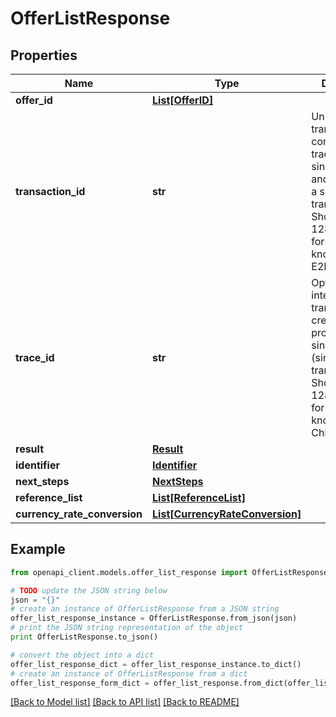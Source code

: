 # OfferListResponse


## Properties
Name | Type | Description | Notes
------------ | ------------- | ------------- | -------------
**offer_id** | [**List[OfferID]**](OfferID.md) |  | [optional] 
**transaction_id** | **str** | Unique transaction, correlation or tracking id for a single request and reply i.e. for a single transaction. Should be a 128 bit GUID format. Also know as E2ETrackingId. | [optional] 
**trace_id** | **str** | Optional ID for internal child transactions created for processing a single request (single transaction). Should be a 128 bit GUID format. Also known as ChildTrackingId. | [optional] 
**result** | [**Result**](Result.md) |  | [optional] 
**identifier** | [**Identifier**](Identifier.md) |  | [optional] 
**next_steps** | [**NextSteps**](NextSteps.md) |  | [optional] 
**reference_list** | [**List[ReferenceList]**](ReferenceList.md) |  | [optional] 
**currency_rate_conversion** | [**List[CurrencyRateConversion]**](CurrencyRateConversion.md) |  | [optional] 

## Example

```python
from openapi_client.models.offer_list_response import OfferListResponse

# TODO update the JSON string below
json = "{}"
# create an instance of OfferListResponse from a JSON string
offer_list_response_instance = OfferListResponse.from_json(json)
# print the JSON string representation of the object
print OfferListResponse.to_json()

# convert the object into a dict
offer_list_response_dict = offer_list_response_instance.to_dict()
# create an instance of OfferListResponse from a dict
offer_list_response_form_dict = offer_list_response.from_dict(offer_list_response_dict)
```
[[Back to Model list]](../README.md#documentation-for-models) [[Back to API list]](../README.md#documentation-for-api-endpoints) [[Back to README]](../README.md)


